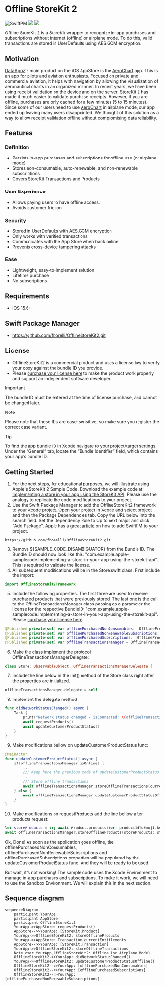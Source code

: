 # Offline StoreKit 2

![SwiftPM](https://img.shields.io/badge/SwiftPM-compatible-orange.svg)
[![](https://img.shields.io/endpoint?url=https%3A%2F%2Fswiftpackageindex.com%2Fapi%2Fpackages%2Ffborelli%2FOfflineStoreKit2%2Fbadge%3Ftype%3Dswift-versions)](https://swiftpackageindex.com/fborelli/OfflineStoreKit2)
[![](https://img.shields.io/endpoint?url=https%3A%2F%2Fswiftpackageindex.com%2Fapi%2Fpackages%2Ffborelli%2FOfflineStoreKit2%2Fbadge%3Ftype%3Dplatforms)](https://swiftpackageindex.com/fborelli/OfflineStoreKit2)

Offline StoreKit 2 is a StoreKit wrapper to recognize in-app purchases and subscriptions without internet (offline) or airplane mode. To do this, valid transactions are stored in UserDefaults using AES.GCM encryption.

## Motivation
[DataAppz](https://www.data-appz.com/)'s main product on the iOS AppStore is the [AeroChart](https://apps.apple.com/us/app/id1287592414?l=pt&ls=1&mt=8) app. This is an app for pilots and aviation enthusiasts. Focused on private and commercial aviation, it helps with navigation by allowing the visualization of aeronautical charts in an organized manner. In recent years, we have been using receipt validation on the device and on the server. StoreKit 2 has made it much easier to validate purchase receipts. However, if you are offline, purchases are only cached for a few minutes (5 to 15 minutes). Since some of our users need to use [AeroChart](https://apps.apple.com/us/app/id1287592414?l=pt&ls=1&mt=8) in airplane mode, our app ended up leaving many users disappointed. We thought of this solution as a way to allow receipt validation offline without compromising data reliability.

## Features

### Definition
- Persists in-app purchases and subscriptions for offline use (or airplane mode)
- Stores non-consumable, auto-renewable, and non-renewable subscriptions
- Covers StoreKit Transactions and Products

### User Experience
- Allows paying users to have offline access.
- Avoids customer friction

### Security
- Stored in UserDefaults with AES.GCM encryption
- Only works with verified transactions
- Communicates with the App Store when back online
- Prevents cross-device tampering attacks

### Ease
- Lightweight, easy-to-implement solution
- Lifetime purchase
- No subscriptions

## Requirements
- iOS 15.6+
## Swift Package Manager
- https://github.com/fborelli/OfflineStoreKit2.git

## License
- OfflineStoreKit2 is a commercial product and uses a license key to verify your copy against the bundle ID you provide.
- Please [purchase your license here](https://fborelli.gumroad.com/l/rqnmja) to make the product work properly and support an independent software developer.
> [!IMPORTANT]
> The bundle ID must be entered at the time of license purchase, and cannot be changed later.

> [!NOTE]
> Please note that these IDs are case-sensitive, so make sure you register the correct case variant.

> [!TIP]
> To find the app bundle ID in Xcode navigate to your project/target settings. Under the “General” tab, locate the “Bundle Identifier” field, which contains your app’s bundle ID.

## Getting Started
1. For the next steps, for educational purposes, we will illustrate using Apple's StoreKit 2 Sample Code. Download the example code at: [Implementing a store in your app using the StoreKit API](https://developer.apple.com/documentation/storekit/implementing-a-store-in-your-app-using-the-storekit-api). Please use the analogy to replicate the code modifications to your project.
2. Use the Swift Package Manager to add the OfflineStoreKit2 framework to your Xcode project. Open your project in Xcode and select project and then the Package Dependencies tab. Copy the URL below into the search field. Set the Dependency Rule to Up to next major and click "Add Package". Apple has a great [article](https://developer.apple.com/documentation/xcode/adding-package-dependencies-to-your-app) on how to add SwiftPM to your project.
```
https://github.com/fborelli/OfflineStoreKit2.git
```
3. Remove ${SAMPLE_CODE_DISAMBIGUATOR} from the Bundle ID. The Bundle ID should now look like this: "com.example.apple-samplecode.implementing-a-store-in-your-app-using-the-storekit-api". This is required to validate the license.
4. All subsequent modifications will be in the Store.swift class. First include the import:
```Swift
import OfflineStoreKit2Framework
```
5. Include the following properties. The first three are used to receive purchased products that were previously stored. The last one is the call to the OfflineTransactionsManager class passing as a parameter the license for the respective BundleID: "com.example.apple-samplecode.implementing-a-store-in-your-app-using-the-storekit-api". Please [purchase your license here](https://fborelli.gumroad.com/l/rqnmja).
```Swift
@Published private(set) var offlinePurchasedNonConsumables: [OfflineProduct] = []
@Published private(set) var offlinePurchasedNonRenewableSubscriptions: [OfflineProduct] = []
@Published private(set) var offlinePurchasedSubscriptions: [OfflineProduct] = []
@Published private(set) var offlineTransactionsManager = OfflineTransactionsManager(license: "eyJ0eXAiOiJKV1QiLCJhbGciOiJFUzM4NCJ9.eyJzdWIiOiJjb20uZXhhbXBsZS5hcHBsZS1zYW1wbGVjb2RlLmltcGxlbWVudGluZy1hLXN0b3JlLWluLXlvdXItYXBwLXVzaW5nLXRoZS1zdG9yZWtpdC1hcGkifQ.XVWVAT04h4AP5VnmVRx1L-aq6tvJj8ewq_BWTCI4UPoI3DDPLP3jl72KIOl_PS0d6HfkHqybZmzl0f45J0IhJJtuOru4JFWxxCkYdJlsWDCNYZMfTlDMOVGC8A148MxJ")
```
6. Make the class implement the protocol OfflineTransactionsManagerDelegate:
```Swift
class Store: ObservableObject, OfflineTransactionsManagerDelegate {
```
7. Include the line below in the init() method of the Store class right after the properties are initialized.
```Swift
offlineTransactionsManager.delegate = self
```
8. Implement the delegate method
```Swift
func didNetworkStatusChanged() async {
    Task {
        print("Network status changed - isConnected: \(offlineTransactionsManager.isOnline)")
        await requestProducts()
        await updateCustomerProductStatus()
    }
}
```

9. Make modifications bellow on updateCustomerProductStatus func:
```Swift
@MainActor
func updateCustomerProductStatus() async {
    if(offlineTransactionsManager.isOnline) {
        ...
        /// Keep here the previous code of updateCustomerProductStatus
        ...
        /// Store offline transactions
        await offlineTransactionsManager.storeOfflineTransactions(currentEntitlements: Transaction.currentEntitlements)
    } else {
        await offlineTransactionsManager.updateCustomerProductStatusOffline(purchasedNonConsumables: &offlinePurchasedNonConsumables, purchasedSubscriptions: &offlinePurchasedSubscriptions, purchasedNonRenewableSubscriptions: &offlinePurchasedNonRenewableSubscriptions)
    }
}
```
10. Make modifications on requestProducts add the line bellow after products request:
```Swift
let storeProducts = try await Product.products(for: productIdToEmoji.keys)
await offlineTransactionsManager.storeOfflineProducts(storeProducts: storeProducts)
```
Ok, Done! As soon as the application goes offline, the offlinePurchasedNonConsumables, offlinePurchasedNonRenewableSubscriptions and offlinePurchasedSubscriptions properties will be populated by the updateCustomerProductStatus func. And they will be ready to be used. 

But wait, it's not working! The sample code uses the Xcode Environment to manage in-app purchases and subscriptions. To make it work, we will need to use the Sandbox Environment. We will explain this in the next section.
    
## Sequence diagram
```mermaid
sequenceDiagram
    participant YourApp
    participant AppStore
    participant OfflineStoreKit2
    YourApp->>AppStore: requestProducts()
    AppStore-->>YourApp: [StoreKit.Product]
    YourApp->>OfflineStoreKit2: storeOfflineProducts
    YourApp->>AppStore: Transaction.currentEntitlements
    AppStore-->>YourApp: [StoreKit.Transaction]
    YourApp->>OfflineStoreKit2: storeOfflineTransactions
    Note over YourApp,OfflineStoreKit2: Offline (or Airplane Mode)
    OfflineStoreKit2->>YourApp: didNetworkStatusChanged()
    YourApp->>OfflineStoreKit2: updateCustomerProductStatusOffline()
    OfflineStoreKit2-->>YourApp: [offlinePurchasedNonConsumables]
    OfflineStoreKit2-->>YourApp: [offlinePurchasedSubscriptions]
    OfflineStoreKit2-->>YourApp: [offlinePurchasedNonRenewableSubscriptions]
```
